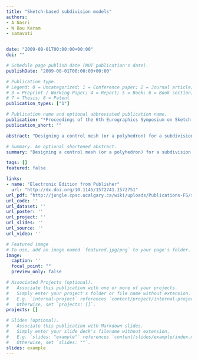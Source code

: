 ```yaml
---
title: "Sketch-based subdivision models"
authors:
- A Nasri
- W Bou Karam
- samavati


date: "2009-08-01T00:00:00+00:00"
doi: ""

# Schedule page publish date (NOT publication's date).
publishDate: "2009-08-01T00:00:00+00:00"

# Publication type.
# Legend: 0 = Uncategorized; 1 = Conference paper; 2 = Journal article;
# 3 = Preprint / Working Paper; 4 = Report; 5 = Book; 6 = Book section;
# 7 = Thesis; 8 = Patent
publication_types: ["1"]

# Publication name and optional abbreviated publication name.
publication: "*Proceedings of the 6th Eurographics Symposium on Sketch-based Interfaces and Modeling (ACM)*"
publication_short: ""

abstract: "Designing a control mesh (or a polyhedron) for a subdivision model is a tedious task. It involves many difficult decisions such as how to minimize the number of extraordinary vertices, how best to choose their valencies, and where to place them in the control mesh. In this paper, we present an intuitive and interactive approach for using sketch-based interface to design subdivision models. The input to the system is a set of strokes forming the profile curves of the surface. From the constructed control polygons of the sketched curves, a coarse and quad dominant control mesh is generated with few extraordinary vertices or faces. The corresponding limit surface interpolates the profile curves with the capability of local control across these curves and of the model in general. Although our approach is oriented towards quad-based systems such as Catmull-Clark, it could well be adopted in other subdivision schemes."

# Summary. An optional shortened abstract.
summary: "Designing a control mesh (or a polyhedron) for a subdivision model is a tedious task. It involves many difficult decisions such as how to minimize the number of extraordinary vertices, how best to choose their valencies, and where to place them in the control mesh. In this paper, we present an intuitive and interactive approach for using sketch-based interface to design subdivision models. The input to the system is a set of strokes forming the profile curves of the surface. From the constructed..."

tags: []
featured: false

links:
- name: "Electronic Edition from Publisher"
  url: "http://dx.doi.org/10.1145/1572741.1572751"
url_pdf: "http://jungle.cpsc.ucalgary.ca/wiki/uploads/Publications-FS/sb-subdiv-sbim2009-nasri.pdf"
url_code: ''
url_dataset: ''
url_poster: ''
url_project: ''
url_slides: ''
url_source: ''
url_video: ''

# Featured image
# To use, add an image named `featured.jpg/png` to your page's folder. 
image:
  caption: ''
  focal_point: ""
  preview_only: false

# Associated Projects (optional).
#   Associate this publication with one or more of your projects.
#   Simply enter your project's folder or file name without extension.
#   E.g. `internal-project` references `content/project/internal-project/index.md`.
#   Otherwise, set `projects: []`.
projects: []

# Slides (optional).
#   Associate this publication with Markdown slides.
#   Simply enter your slide deck's filename without extension.
#   E.g. `slides: "example"` references `content/slides/example/index.md`.
#   Otherwise, set `slides: ""`.
slides: example
---
```

